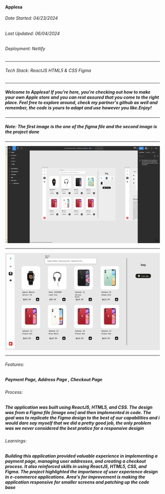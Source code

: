 #### Applesa

###### Date Started: 04/23/2024

###### Last Updated: 06/04/2024

###### Deployment: Netlify

---

###### Tech Stack: ReactJS HTML5 & CSS Figma

---

##### Welcome to Applesa! If you're here, you're checking out how to make your own Apple store and you can rest assured that you come to the right place. Feel free to explore around, check my partner's github as well and remember, the code is yours to adapt and use however you like.Enjoy!

---

##### Note: The first image is the one of the figma file and the second image is the project done

---

![Project Image](./src/Assets/1.png)

---

![Project Image](./src/Assets/2.png)

---

###### Features:

##### Payment Page, Address Page , Checkout Page

###### Process:

##### The application was built using ReactJS, HTML5, and CSS. The design was from a Figma file [image one] and then implemented in code. The goal was to replicate the Figma design to the best of our capabilities and i would dare say myself that we did a pretty good job, the only problem was we never considered the best pratice for a responsive desigin

###### Learnings:

##### Building this application provided valuable experience in implementing a payment page, managing user addresses, and creating a checkout process. It also reinforced skills in using ReactJS, HTML5, CSS, and Figma. The project highlighted the importance of user experience design in e-commerce applications. Area's for improvement is making the application responsive for smaller screens and patching up the code base
